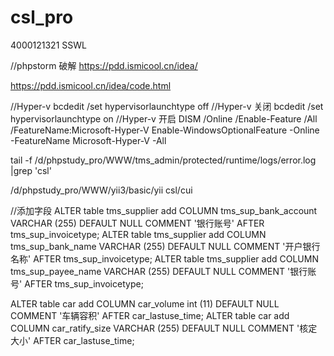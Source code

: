 # csl_pro
4000121321 SSWL

//phpstorm 破解
https://pdd.ismicool.cn/idea/

https://pdd.ismicool.cn/idea/code.html

//Hyper-v
bcdedit /set hypervisorlaunchtype off    //Hyper-v 关闭
bcdedit /set hypervisorlaunchtype on    //Hyper-v 开启
DISM /Online /Enable-Feature /All /FeatureName:Microsoft-Hyper-V
Enable-WindowsOptionalFeature -Online -FeatureName Microsoft-Hyper-V -All


tail -f /d/phpstudy_pro/WWW/tms_admin/protected/runtime/logs/error.log |grep 'csl'

/d/phpstudy_pro/WWW/yii3/basic/yii csl/cui 

//添加字段
ALTER table tms_supplier add COLUMN tms_sup_bank_account VARCHAR (255) DEFAULT NULL COMMENT '银行账号' AFTER tms_sup_invoicetype;
ALTER table tms_supplier add COLUMN tms_sup_bank_name VARCHAR (255) DEFAULT NULL COMMENT '开户银行名称' AFTER tms_sup_invoicetype;
ALTER table tms_supplier add COLUMN tms_sup_payee_name VARCHAR (255) DEFAULT NULL COMMENT '银行账号' AFTER tms_sup_invoicetype;


ALTER table car add COLUMN car_volume int (11) DEFAULT NULL COMMENT '车辆容积' AFTER car_lastuse_time;
ALTER table car add COLUMN car_ratify_size VARCHAR (255) DEFAULT NULL COMMENT '核定大小' AFTER car_lastuse_time;

